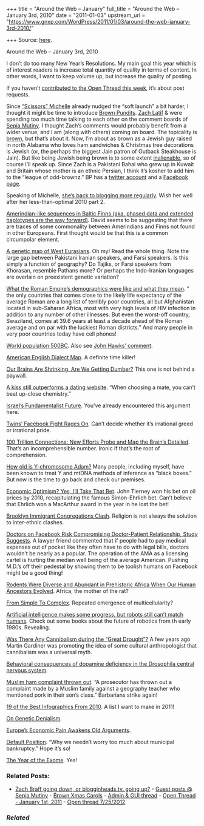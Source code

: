 +++
title = "Around the Web – January"
full_title = "Around the Web – January 3rd, 2010"
date = "2011-01-03"
upstream_url = "https://www.gnxp.com/WordPress/2011/01/03/around-the-web-january-3rd-2010/"

+++
Source: [here](https://www.gnxp.com/WordPress/2011/01/03/around-the-web-january-3rd-2010/).

Around the Web – January 3rd, 2010

I don’t do too many New Year’s Resolutions. My main goal this year which is of interest readers is increase total quantity of quality in terms of content. In other words, I want to keep volume up, but increase the quality of posting.

If you haven’t [contributed to the Open Thread this week](http://blogs.discovermagazine.com/gnxp/2011/01/open-thread-january-1st-2011/), it’s about post requests.

Since [“Scissors” Michelle](http://ecophysio.fieldofscience.com/2011/01/links-jan-2-2011.html) already nudged the “soft launch” a bit harder, I thought it might be time to introduce [Brown Pundits](http://www.brownpundits.com/). [Zach Latif](http://www.guardian.co.uk/business/2008/apr/11/merrilllynch.banking) & were spending too much time talking to each other on the comment boards of [Sepia Mutiny](http://www.sepiamutiny.com/sepia/). I thought Zach’s comments would probably benefit from a wider venue, and I am (along with others) coming on board. The topicality is [brown](https://en.wikipedia.org/wiki/Desi), but that’s about it. Now, I’m about as brown as a Jewish guy raised in north Alabama who loves ham sandwiches & Christmas tree decorations is Jewish (or, the perhaps the biggest Jain patron of Outback Steakhouse is Jain). But like being Jewish being brown is to some extent [inalienable](http://www.brownpundits.com/2010/12/31/the-union-of-being-brown/), so of course I’ll speak up. Since Zach is a Pakistani Bahai who grew up in Kuwait and Britain whose mother is an ethnic Persian, I think it’s kosher to add him to the “league of odd-brownz.” BP has a [twitter account](https://twitter.com/#!/brownpundits) and a [Facebook page](https://www.facebook.com/pages/Brown-Pundits/171243176244781).

Speaking of Michelle, [she’s back to blogging more regularly](http://ecophysio.fieldofscience.com/). Wish her well after her less-than-optimal 2010 part 2.

[Amerindian-like sequences in Baltic Finns (aka. phased data and extended haplotypes are the way forward)](https://bga101.blogspot.com/2011/01/amerindian-like-sequences-in-baltic.html). David seems to be suggesting that there are traces of some commonality between Amerindians and Finns not found in other Europeans. First thought would be that this is a common circumpolar element.

  
[A genetic map of West Eurasians](https://dienekes.blogspot.com/2011/01/genetic-map-of-west-eurasians.html). Oh my! Read the whole thing. Note the large gap between Pakistani Iranian speakers, and Farsi speakers. Is this simply a function of geography? Do Tajiks, or Farsi speakers from Khorasan, resemble Pathans more? Or perhaps the Indo-Iranian languages are overlain on preexistent genetic variation?

[What the Roman Empire’s demographics were like and what they mean](https://demographymatters.blogspot.com/2010/12/what-roman-empires-demographics-were.html). ” the only countries that comes close to the likely life expectancy of the average Roman are a long list of terribly poor countries, all but Afghanistan located in sub-Saharan Africa, most with very high levels of HIV infection in addition to any number of other illnesses. But even the worst-off country, Swaziland, comes at 39.6 years at least a decade ahead of the Roman average and on par with the luckiest Roman districts.” And many people in very poor countries today have cell phones!

[World population 500BC](http://www.jasoncollins.org/2011/01/world-population-500bc/). Also see [John Hawks’ comment](http://blogs.discovermagazine.com/gnxp/2010/12/the-axial-age-world-population/#comment-56352).

[American English Dialect Map](http://aschmann.net/AmEng/#SmallMapUnitedStates). A definite time killer!

[Our Brains Are Shrinking. Are We Getting Dumber?](http://www.npr.org/2011/01/02/132591244/our-brains-are-shrinking-are-we-getting-dumber) This one is not behind a paywall.

[A kiss still outperforms a dating website](http://www.statesman.com/opinion/insight/a-kiss-still-outperforms-a-dating-website-1157575.html?page=2&viewAsSinglePage=true). “When choosing a mate, you can’t beat up-close chemistry.”

[Israel’s Fundamentalist Future](http://motherjones.com/kevin-drum/2010/12/israels-fundamentalist-future). You’ve already encountered this argument here.

[Twins’ Facebook Fight Rages On](http://www.nytimes.com/2010/12/31/business/31twins.html). Can’t decide whether it’s irrational greed or irrational pride.

[100 Trillion Connections: New Efforts Probe and Map the Brain’s Detailed](http://www.scientificamerican.com/article.cfm?id=100-trillion-connections). That’s an incomprehensible number. Ironic if that’s the root of comprehension.

[How old is Y-chromosome Adam?](https://dienekes.blogspot.com/2010/12/how-old-is-y-chromosome-adam.html) Many people, including myself, have been known to treat Y and mtDNA methods of inference as “black boxes.” But now is the time to go back and check our premises.

[Economic Optimism? Yes, I’ll Take That Bet](http://www.nytimes.com/2010/12/28/science/28tierney.html). John Tierney won his bet on oil prices by 2010, recapitulating the famous Simon-Ehrlich bet. Can’t believe that Ehrlich won a MacArthur award in the year in he lost the bet!

[Brooklyn Immigrant Congregations Clash](http://www.nytimes.com/2010/12/29/nyregion/29church.html). Religion is not always the solution to inter-ethnic clashes.

[Doctors on Facebook Risk Compromising Doctor-Patient Relationship, Study Suggests](http://www.sciencedaily.com/releases/2010/12/101215193056.htm?utm_source=feedburner&utm_medium=feed&utm_campaign=Feed:+sciencedaily+(ScienceDaily:+Latest+Science+News)). A lawyer friend commented that if people had to pay medical expenses out of pocket like they often have to do with legal bills, doctors wouldn’t be nearly as a popular. The operation of the AMA as a licensing cartel is hurting the median well being of the average American. Pushing M.D.’s off their pedestal by showing them to be toolish humans on Facebook might be a good thing!

[Rodents Were Diverse and Abundant in Prehistoric Africa When Our Human Ancestors Evolved](http://www.sciencedaily.com/releases/2010/12/101221101920.htm?utm_source=feedburner&utm_medium=feed&utm_campaign=Feed:+sciencedaily+(ScienceDaily:+Latest+Science+News)). Africa, the mother of the rat?

[From Simple To Complex](http://www.the-scientist.com/article/display/57883/). Repeated emergence of multicellularity?

[Artificial intelligence makes some progress, but robots still can’t match humans](http://www.washingtonpost.com/wp-dyn/content/article/2010/12/20/AR2010122004781.html). Check out some books about the future of robotics from th early 1980s. Revealing.

[Was There Any Cannibalism during the “Great Drought”?](http://gamblershouse.wordpress.com/2010/12/27/was-there-any-cannibalism-during-the-great-drought/?utm_source=feedburner&utm_medium=feed&utm_campaign=Feed:+ResearchBloggingAnthropologyEnglish+(Research+Blogging+-+English+-+Anthropology)) A few years ago Martin Gardiner was promoting the idea of some cultural anthropologist that cannibalism was a universal myth.

[Behavioral consequences of dopamine deficiency in the Drosophila central nervous system](http://www.pnas.org/content/early/2010/12/21/1010930108.short?rss=1).

[Muslim ham complaint thrown out](http://www.theolivepress.es/2010/12/25/ham-complaint-thrown-out/). “A prosecutor has thrown out a complaint made by a Muslim family against a geography teacher who mentioned pork in their son’s class.” Barbarians strike again!

[19 of the Best Infographics From 2010](http://mashable.com/2010/12/27/best-infographics-2010/). A list I want to make in 2011!

[On Genetic Denialism](http://scienceblogs.com/mikethemadbiologist/2010/12/on_genetic_denialism.php?utm_source=sbhomepage&utm_medium=link&utm_content=channellink).

[Europe’s Economic Pain Awakens Old Arguments](http://www.nytimes.com/2010/12/29/business/global/29euro.html).

[Default Position](http://www.slate.com/id/2279397/). “Why we needn’t worry too much about municipal bankruptcy.” Hope it’s so!

[The Year of the Exome](http://www.massgenomics.org/2010/12/the-year-of-the-exome.html). Yes!

### Related Posts:

- [Zach Braff going down, or blogginheads.tv. going
  up?](https://www.gnxp.com/WordPress/2007/03/23/zach-braff-going-down-or-blogginheads-tv-going-up/) - [Guest posts @ Sepia
  Mutiny](https://www.gnxp.com/WordPress/2011/03/26/guest-posts-sepia-mutiny/) - [Brown Xmas
  Carols](https://www.gnxp.com/WordPress/2006/11/07/brown-xmas-carols/) - [Admin & GUI
  thread](https://www.gnxp.com/WordPress/2006/09/08/admin-gui-thread/) - [Open Thread - January 1st,
  2011](https://www.gnxp.com/WordPress/2011/01/01/open-thread-january-1st-2011/) - [Open thread
  7/25/2012](https://www.gnxp.com/WordPress/2012/07/25/open-thread-7252012/)

### *Related*

[](https://www.addtoany.com/add_to/facebook?linkurl=https%3A%2F%2Fwww.gnxp.com%2FWordPress%2F2011%2F01%2F03%2Faround-the-web-january-3rd-2010%2F&linkname=Around%20the%20Web%20%E2%80%93%20January%203rd%2C%202010 "Facebook")[](https://www.addtoany.com/add_to/twitter?linkurl=https%3A%2F%2Fwww.gnxp.com%2FWordPress%2F2011%2F01%2F03%2Faround-the-web-january-3rd-2010%2F&linkname=Around%20the%20Web%20%E2%80%93%20January%203rd%2C%202010 "Twitter")[](https://www.addtoany.com/add_to/email?linkurl=https%3A%2F%2Fwww.gnxp.com%2FWordPress%2F2011%2F01%2F03%2Faround-the-web-january-3rd-2010%2F&linkname=Around%20the%20Web%20%E2%80%93%20January%203rd%2C%202010 "Email")[](https://www.addtoany.com/share)
